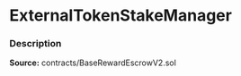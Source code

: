 # ExternalTokenStakeManager

### Description <a id="description"></a>

**Source:** contracts/BaseRewardEscrowV2.sol

